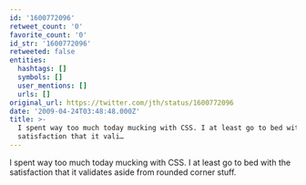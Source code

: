 ```yaml
---
id: '1600772096'
retweet_count: '0'
favorite_count: '0'
id_str: '1600772096'
retweeted: false
entities:
  hashtags: []
  symbols: []
  user_mentions: []
  urls: []
original_url: https://twitter.com/jth/status/1600772096
date: '2009-04-24T03:48:48.000Z'
title: >-
  I spent way too much today mucking with CSS. I at least go to bed with the
  satisfaction that it vali…
---
```


I spent way too much today mucking with CSS. I at least go to bed with the satisfaction that it validates aside from rounded corner stuff.
